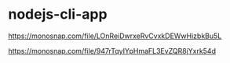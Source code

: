 # nodejs-cli-app
https://monosnap.com/file/LOnReiDwrxeRvCvxkDEWwHizbkBu5L

https://monosnap.com/file/947rTqyIYpHmaFL3EvZQR8jYxrk54d